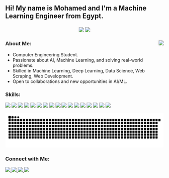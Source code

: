 <h2 align="left">Hi! My name is Mohamed and I'm a Machine Learning Engineer from Egypt.</h2>

###

<div align="center">
  <img src="https://github-readme-stats.vercel.app/api?username=M7mdAhmd&cache_seconds=1800&hide_title=false&hide_rank=false&show_icons=true&include_all_commits=true&count_private=true&disable_animations=false&theme=blueberry&locale=en&hide_border=false" height="130" />
  <img src="https://github-readme-stats.vercel.app/api/top-langs?username=M7mdAhmd&locale=en&hide_title=false&layout=compact&card_width=320&langs_count=5&theme=blueberry&hide_border=false" height="130" />
</div>

###

<img align="right" height="200r" src="https://media.giphy.com/media/LaVp0AyqR5bGsC5Cbm/giphy.gif" />

### About Me:
- Computer Engineering Student.
- Passionate about AI, Machine Learning, and solving real-world problems.  
- Skilled in Machine Learning, Deep Learning, Data Science, Web Scraping, Web Development.   
- Open to collaborations and new opportunities in AI/ML.  

###

### Skills:
<div align="left">
  <img src="https://cdn.jsdelivr.net/gh/devicons/devicon/icons/python/python-original.svg" height="30" />
  <img src="https://cdn.jsdelivr.net/gh/devicons/devicon/icons/pytorch/pytorch-original.svg" height="30" />
  <img src="https://upload.wikimedia.org/wikipedia/commons/0/05/Scikit_learn_logo_small.svg" height="25" />
  <img src="https://cdn.jsdelivr.net/gh/devicons/devicon/icons/tensorflow/tensorflow-original.svg" height="30" />
  <img src="https://cdn.jsdelivr.net/gh/devicons/devicon/icons/numpy/numpy-original.svg" height="30" />
  <img src="https://cdn.jsdelivr.net/gh/devicons/devicon/icons/pandas/pandas-original.svg" height="30" />
  <img src="https://cdn.jsdelivr.net/gh/devicons/devicon/icons/matplotlib/matplotlib-original.svg" height="30" />
  <img src="https://seaborn.pydata.org/_static/logo-wide-lightbg.svg" height="25" />
  <img src="https://i.imgur.com/HduWUVq.png" height="30" />
  <img src="https://cdn.jsdelivr.net/gh/devicons/devicon/icons/git/git-original.svg" height="30" />
  <img src="https://cdn.jsdelivr.net/gh/devicons/devicon/icons/github/github-original.svg" height="30" />
  <img src="https://cdn.jsdelivr.net/gh/devicons/devicon/icons/flask/flask-original.svg" height="30" />
  <img src="https://github.com/mlflow/mlflow/raw/master/assets/logo.svg" height="30" />
  <img src="https://upload.wikimedia.org/wikipedia/commons/8/87/Sql_data_base_with_logo.png" height="25" />
  <img src="https://cdn.jsdelivr.net/gh/devicons/devicon/icons/html5/html5-original.svg" height="30" />
  <img src="https://cdn.jsdelivr.net/gh/devicons/devicon/icons/css3/css3-original.svg" height="30" />
  <img src="https://cdn.jsdelivr.net/gh/devicons/devicon/icons/javascript/javascript-original.svg" height="30" />
</div>

![snake gif](https://github.com/M7mdAhmd/M7mdAhmd/blob/output/github-snake-dark.svg)

###

### Connect with Me:
<div align="left">
  <a href="https://linkedin.com/in/mohamed-elshoraky">
    <img src="https://img.shields.io/static/v1?message=LinkedIn&logo=linkedin&label=&color=0A66C2&logoColor=white&labelColor=&style=for-the-badge" height="28" />
  </a>
  <a href="https://www.upwork.com/freelancers/~01ddf3b120ae1a05bc">
    <img src="https://img.shields.io/static/v1?message=Upwork&logo=upwork&label=&color=6FDA44&logoColor=white&labelColor=&style=for-the-badge" height="28" />
  </a>
  <a href="https://www.kaggle.com/mhmdelshoraky">
    <img src="https://img.shields.io/static/v1?message=Kaggle&logo=kaggle&label=&color=20BEFF&logoColor=white&labelColor=&style=for-the-badge" height="28" />
  </a>
  <a href="mailto:officialshoraky@gmail.com">
    <img src="https://img.shields.io/static/v1?message=Gmail&logo=gmail&label=&color=0078D4&logoColor=white&labelColor=&style=for-the-badge" height="28" />
  </a>
</div>

<br clear="both">
